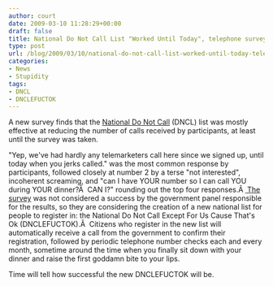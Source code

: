```yaml
---
author: court
date: 2009-03-10 11:28:29+00:00
draft: false
title: National Do Not Call List "Worked Until Today", telephone survey finds
type: post
url: /blog/2009/03/10/national-do-not-call-list-worked-until-today-telephone-survey-finds/
categories:
- News
- Stupidity
tags:
- DNCL
- DNCLEFUCTOK
---
```


A new survey finds that the [National Do Not Call](http://www.crtc.gc.ca/ENG/dncl.htm) (DNCL) list was mostly effective at reducing the number of calls received by participants, at least until the survey was taken.

"Yep, we've had hardly any telemarketers call here since we signed up, until today when you jerks called." was the most common response by participants, followed closely at number 2 by a terse "not interested", incoherent screaming, and "can I have YOUR number so I can call YOU during YOUR dinner?Â  CAN I?" rounding out the top four responses.Â [ The survey](http://www.theglobeandmail.com/servlet/story/RTGAM.20090310.wcall10/BNStory/National/?page=rss&id=RTGAM.20090310.wcall10) was not considered a success by the government panel responsible for the results, so they are considering the creation of a new national list for people to register in: the National Do Not Call Except For Us Cause That's Ok (DNCLEFUCTOK).Â  Citizens who register in the new list will automatically receive a call from the government to confirm their registration, followed by periodic telephone number checks each and every month, sometime around the time when you finally sit down with your dinner and raise the first goddamn bite to your lips.

Time will tell how successful the new DNCLEFUCTOK will be.
